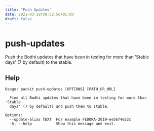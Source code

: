 ```yaml
---
title: "Push Updates"
date: 2021-03-18T08:52:56+01:00
draft: false
---
```


# push-updates

Push the Bodhi updates that have been in testing for more than 'Stable days' (7 by default)
to the stable.


## Help

    Usage: packit push-updates [OPTIONS] [PATH_OR_URL]
    
      Find all Bodhi updates that have been in testing for more than 'Stable
      days' (7 by default) and push them to stable.
    
    Options:
      --update-alias TEXT  For example FEDORA-2019-ee5674e22c
      -h, --help           Show this message and exit.